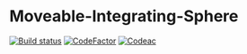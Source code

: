 # Moveable-Integrating-Sphere #

[![Build status](https://ci.appveyor.com/api/projects/status/u5qfkqsv1gmf7ym4?svg=true)](https://ci.appveyor.com/project/VulpesCorsac/mcml-integrating-sphere) [![CodeFactor](https://www.codefactor.io/repository/github/nikomsol/mcml-integrating-sphere/badge)](https://www.codefactor.io/repository/github/nikomsol/mcml-integrating-sphere) [![Codeac](https://static.codeac.io/badges/2-607031253.svg "Codeac")](https://app.codeac.io/github/NikomSol/MCML-Integrating-Sphere)
